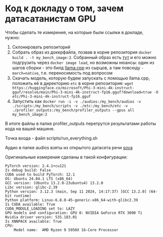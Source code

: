 # Код к докладу о том, зачем датасатанистам GPU

Чтобы сделать те измерения, на которые были ссылки в докладе, нужно:

1. Склонировать репозиторий
2. Собрать образ из докерфайла, позвав в корне репозитория `docker build . -t my_bench_image:2`. Собранный образ есть [тут](https://disk.yandex.ru/d/E1g8SnX0_syQ4A) и его можно подгрузить через `docker image load`, но возможны нюансы: один из шагов сборки - это билд [llama.cpp](https://github.com/ggerganov/llama.cpp) из сырцов, а там повсюду `-march=native`, т.е. переносимость под вопросом
3. Скачать модель, которую будем запускать с помощью llama.cpp, положить её в директорию `etc` в корне репозитория: `wget https://huggingface.co/microsoft/Phi-3-mini-4k-instruct-gguf/resolve/main/Phi-3-mini-4k-instruct-fp16.gguf?download=true -O etc/Phi-3-mini-4k-instruct-fp16.gguf`
4. Запустить как
`docker run -i -v ./audios:/my_bench/audios -v ./scripts:/my_bench/scripts -v ./etc:/my_bench/etc -v ./profiler_outputs:/my_bench/profiler_outputs --gpus all my_bench_image:2`

В итоге файлы в папке profiler_outputs перетрутся результатами работы кода на вашей машине.

Точка входа - файл scripts/run_everything.sh

Аудио в папке audios взяты из открытого датасета речи [sova](https://github.com/sovaai/sova-dataset)

Оригинальные измерения сделаны в такой конфигурации:

```
PyTorch version: 2.4.1+cu121
Is debug build: False
CUDA used to build PyTorch: 12.1
OS: Ubuntu 24.04.1 LTS (x86_64)
GCC version: (Ubuntu 13.2.0-23ubuntu4) 13.2.0
Libc version: glibc-2.39
Python version: 3.12.3 (main, Sep 11 2024, 14:17:37) [GCC 13.2.0] (64-bit runtime)
Python platform: Linux-6.8.0-45-generic-x86_64-with-glibc2.39
Is CUDA available: True
CUDA_MODULE_LOADING set to: LAZY
GPU models and configuration: GPU 0: NVIDIA GeForce RTX 3090 Ti
Nvidia driver version: 535.183.01
Is XNNPACK available: True
CPU:
    Model name:  AMD Ryzen 9 5950X 16-Core Processor
```
